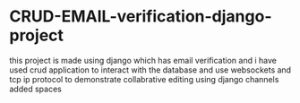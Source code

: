 # CRUD-EMAIL-verification-django-project

this project is made using django which has email verification and i have used crud application to interact with the database and use websockets and tcp ip protocol to demonstrate collabrative editing using django channels
                                              added spaces
